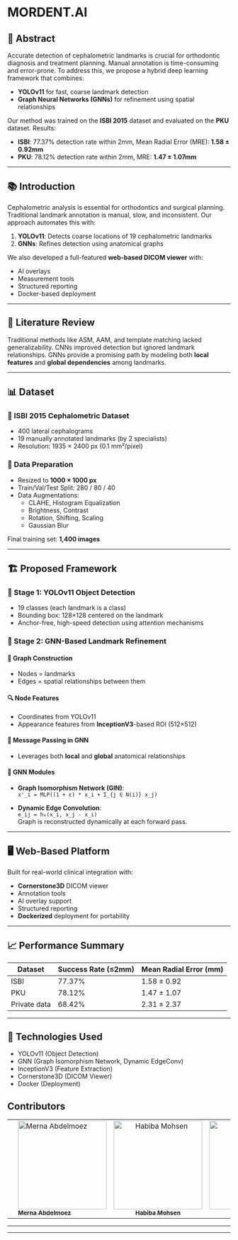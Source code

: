 # MORDENT.AI

## 🧠 Abstract

Accurate detection of cephalometric landmarks is crucial for orthodontic diagnosis and treatment planning. Manual annotation is time-consuming and error-prone. To address this, we propose a hybrid deep learning framework that combines:

- **YOLOv11** for fast, coarse landmark detection
- **Graph Neural Networks (GNNs)** for refinement using spatial relationships

Our method was trained on the **ISBI 2015** dataset and evaluated on the **PKU** dataset. Results:

- **ISBI**: 77.37% detection rate within 2mm, Mean Radial Error (MRE): **1.58 ± 0.92mm**
- **PKU**: 78.12% detection rate within 2mm, MRE: **1.47 ± 1.07mm**

---


## 📚 Introduction

Cephalometric analysis is essential for orthodontics and surgical planning. Traditional landmark annotation is manual, slow, and inconsistent. Our approach automates this with:

1. **YOLOv11**: Detects coarse locations of 19 cephalometric landmarks
2. **GNNs**: Refines detection using anatomical graphs

We also developed a full-featured **web-based DICOM viewer** with:
- AI overlays
- Measurement tools
- Structured reporting
- Docker-based deployment

---

## 🧾 Literature Review

Traditional methods like ASM, AAM, and template matching lacked generalizability. CNNs improved detection but ignored landmark relationships. GNNs provide a promising path by modeling both **local features** and **global dependencies** among landmarks.

---

## 📊 Dataset

### 📁 ISBI 2015 Cephalometric Dataset
- 400 lateral cephalograms
- 19 manually annotated landmarks (by 2 specialists)
- Resolution: 1935 × 2400 px (0.1 mm²/pixel)

### 🔧 Data Preparation
- Resized to **1000 × 1000 px**
- Train/Val/Test Split: 280 / 80 / 40
- Data Augmentations:
  - CLAHE, Histogram Equalization
  - Brightness, Contrast
  - Rotation, Shifting, Scaling
  - Gaussian Blur

Final training set: **1,400 images**

---

## 🏗️ Proposed Framework

### 🎯 Stage 1: YOLOv11 Object Detection
- 19 classes (each landmark is a class)
- Bounding box: 128×128 centered on the landmark
- Anchor-free, high-speed detection using attention mechanisms

### 🔗 Stage 2: GNN-Based Landmark Refinement

#### 📐 Graph Construction
- Nodes = landmarks
- Edges = spatial relationships between them

#### 🔍 Node Features
- Coordinates from YOLOv11
- Appearance features from **InceptionV3**-based ROI (512×512)

#### 🔁 Message Passing in GNN
- Leverages both **local** and **global** anatomical relationships

#### 🧩 GNN Modules

- **Graph Isomorphism Network (GIN)**:  
  `x'_i = MLP((1 + ε) * x_i + Σ_{j ∈ N(i)} x_j)`

- **Dynamic Edge Convolution**:  
  `e_ij = h₀(x_i, x_j - x_i)`  
  Graph is reconstructed dynamically at each forward pass.


---

## 🖥️ Web-Based Platform

Built for real-world clinical integration with:

- **Cornerstone3D** DICOM viewer
- Annotation tools
- AI overlay support
- Structured reporting
- **Dockerized** deployment for portability

---

## 📈 Performance Summary

| Dataset | Success Rate (≤2mm) | Mean Radial Error (mm) |
|---------|----------------------|-------------------------|
| ISBI    | 77.37%               | 1.58 ± 0.92             |
| PKU     | 78.12%               | 1.47 ± 1.07             |
| Private data     | 68.42%      | 2.31 ± 2.37             |

---

## 📌 Technologies Used

- YOLOv11 (Object Detection)
- GNN (Graph Isomorphism Network, Dynamic EdgeConv)
- InceptionV3 (Feature Extraction)
- Cornerstone3D (DICOM Viewer)
- Docker (Deployment)

## Contributors

<table>
  <tr>
    <td align="center">
   <td align="">
    <a href="https://github.com/merna-abdelmoez" target="_black">
    <img src="https://avatars.githubusercontent.com/u/115110339?v=4" width="200px;" alt="Merna Abdelmoez"/>
    <br />
    <sub><b>Merna Abdelmoez</b></sub></a>
    <td align="center">
    <a href="https://github.com/Habiba-Mohsen" target="_black">
    <img src="https://avatars.githubusercontent.com/u/101303283?v=4" width="200px;" alt="Habiba Mohsen"/>
    <br />
    <sub><b>Habiba Mohsen</b></sub></a>
    </td>
    </td>
    <td align="center">
    <a href="https://github.com/Hazem-Raafat" target="_black">
    <img src="https://avatars.githubusercontent.com/u/100636693?v=4" width="200px;" alt="Hazem Raafat"/>
    <br />
    <sub><b>Hazem Raafat</b></sub></a>
    </td>
    </td>
    </tr>
 </table>

---


---


